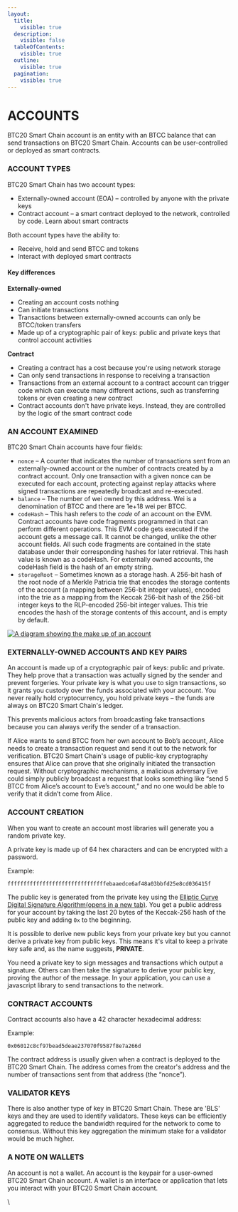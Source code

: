 ```yaml
---
layout:
  title:
    visible: true
  description:
    visible: false
  tableOfContents:
    visible: true
  outline:
    visible: true
  pagination:
    visible: true
---
```


# ACCOUNTS

BTC20 Smart Chain account is an entity with an BTCC balance that can send transactions on BTC20 Smart Chain. Accounts can be user-controlled or deployed as smart contracts.

### ACCOUNT TYPES <a href="#types-of-account" id="types-of-account"></a>

BTC20 Smart Chain has two account types:

* Externally-owned account (EOA) – controlled by anyone with the private keys
* Contract account – a smart contract deployed to the network, controlled by code. Learn about smart contracts

Both account types have the ability to:

* Receive, hold and send BTCC and tokens
* Interact with deployed smart contracts

#### Key differences <a href="#key-differences" id="key-differences"></a>

**Externally-owned**

* Creating an account costs nothing
* Can initiate transactions
* Transactions between externally-owned accounts can only be BTCC/token transfers
* Made up of a cryptographic pair of keys: public and private keys that control account activities

**Contract**

* Creating a contract has a cost because you're using network storage
* Can only send transactions in response to receiving a transaction
* Transactions from an external account to a contract account can trigger code which can execute many different actions, such as transferring tokens or even creating a new contract
* Contract accounts don't have private keys. Instead, they are controlled by the logic of the smart contract code

### AN ACCOUNT EXAMINED <a href="#an-account-examined" id="an-account-examined"></a>

BTC20 Smart Chain accounts have four fields:

* `nonce` – A counter that indicates the number of transactions sent from an externally-owned account or the number of contracts created by a contract account. Only one transaction with a given nonce can be executed for each account, protecting against replay attacks where signed transactions are repeatedly broadcast and re-executed.
* `balance` – The number of wei owned by this address. Wei is a denomination of BTCC and there are 1e+18 wei per BTCC.
* `codeHash` – This hash refers to the _code_ of an account on the EVM. Contract accounts have code fragments programmed in that can perform different operations. This EVM code gets executed if the account gets a message call. It cannot be changed, unlike the other account fields. All such code fragments are contained in the state database under their corresponding hashes for later retrieval. This hash value is known as a codeHash. For externally owned accounts, the codeHash field is the hash of an empty string.
* `storageRoot` – Sometimes known as a storage hash. A 256-bit hash of the root node of a Merkle Patricia trie that encodes the storage contents of the account (a mapping between 256-bit integer values), encoded into the trie as a mapping from the Keccak 256-bit hash of the 256-bit integer keys to the RLP-encoded 256-bit integer values. This trie encodes the hash of the storage contents of this account, and is empty by default.

[![A diagram showing the make up of an account](https://ethereum.org/static/19443ab40f108c985fb95b07bac29bcb/302a4/accounts.png)](https://ethereum.org/static/19443ab40f108c985fb95b07bac29bcb/302a4/accounts.png)

### EXTERNALLY-OWNED ACCOUNTS AND KEY PAIRS <a href="#externally-owned-accounts-and-key-pairs" id="externally-owned-accounts-and-key-pairs"></a>

An account is made up of a cryptographic pair of keys: public and private. They help prove that a transaction was actually signed by the sender and prevent forgeries. Your private key is what you use to sign transactions, so it grants you custody over the funds associated with your account. You never really hold cryptocurrency, you hold private keys – the funds are always on BTC20 Smart Chain's ledger.

This prevents malicious actors from broadcasting fake transactions because you can always verify the sender of a transaction.

If Alice wants to send BTCC from her own account to Bob’s account, Alice needs to create a transaction request and send it out to the network for verification. BTC20 Smart Chain's usage of public-key cryptography ensures that Alice can prove that she originally initiated the transaction request. Without cryptographic mechanisms, a malicious adversary Eve could simply publicly broadcast a request that looks something like “send 5 BTCC from Alice’s account to Eve’s account,” and no one would be able to verify that it didn’t come from Alice.

### ACCOUNT CREATION <a href="#account-creation" id="account-creation"></a>

When you want to create an account most libraries will generate you a random private key.

A private key is made up of 64 hex characters and can be encrypted with a password.

Example:

`fffffffffffffffffffffffffffffffebaaedce6af48a03bbfd25e8cd036415f`

The public key is generated from the private key using the [Elliptic Curve Digital Signature Algorithm(opens in a new tab)](https://wikipedia.org/wiki/Elliptic_Curve_Digital_Signature_Algorithm). You get a public address for your account by taking the last 20 bytes of the Keccak-256 hash of the public key and adding `0x` to the beginning.

It is possible to derive new public keys from your private key but you cannot derive a private key from public keys. This means it's vital to keep a private key safe and, as the name suggests, **PRIVATE**.

You need a private key to sign messages and transactions which output a signature. Others can then take the signature to derive your public key, proving the author of the message. In your application, you can use a javascript library to send transactions to the network.

### CONTRACT ACCOUNTS <a href="#contract-accounts" id="contract-accounts"></a>

Contract accounts also have a 42 character hexadecimal address:

Example:

`0x06012c8cf97bead5deae237070f9587f8e7a266d`

The contract address is usually given when a contract is deployed to the BTC20 Smart Chain. The address comes from the creator's address and the number of transactions sent from that address (the “nonce”).

### VALIDATOR KEYS <a href="#validators-keys" id="validators-keys"></a>

There is also another type of key in BTC20 Smart Chain. These are 'BLS' keys and they are used to identify validators. These keys can be efficiently aggregated to reduce the bandwidth required for the network to come to consensus. Without this key aggregation the minimum stake for a validator would be much higher.

### A NOTE ON WALLETS <a href="#a-note-on-wallets" id="a-note-on-wallets"></a>

An account is not a wallet. An account is the keypair for a user-owned BTC20 Smart Chain account. A wallet is an interface or application that lets you interact with your BTC20 Smart Chain account.

\
